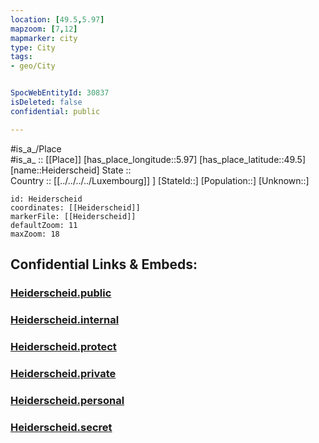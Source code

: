 ```yaml
---
location: [49.5,5.97] 
mapzoom: [7,12] 
mapmarker: city 
type: City
tags:
- geo/City


SpocWebEntityId: 30837
isDeleted: false
confidential: public

---
```

#is_a_/Place  
#is_a_ :: [[Place]] 
[has_place_longitude::5.97] 
[has_place_latitude::49.5] 
[name::Heiderscheid] 
State ::  
Country :: [[../../../../Luxembourg]] ] 
[StateId::] 
[Population::] 
[Unknown::] 


```leaflet
id: Heiderscheid
coordinates: [[Heiderscheid]] 
markerFile: [[Heiderscheid]] 
defaultZoom: 11 
maxZoom: 18
```


## Confidential Links & Embeds: 

### [Heiderscheid.public](/_public/\Earth\Continent\Europe\Europe~West\Luxembourg\CityHeiderscheid.public.md) 

### [Heiderscheid.internal](/_internal/\Earth\Continent\Europe\Europe~West\Luxembourg\CityHeiderscheid.internal.md) 

### [Heiderscheid.protect](/_protect/\Earth\Continent\Europe\Europe~West\Luxembourg\CityHeiderscheid.protect.md) 

### [Heiderscheid.private](/_private/\Earth\Continent\Europe\Europe~West\Luxembourg\CityHeiderscheid.private.md) 

### [Heiderscheid.personal](/_personal/\Earth\Continent\Europe\Europe~West\Luxembourg\CityHeiderscheid.personal.md) 

### [Heiderscheid.secret](/_secret/\Earth\Continent\Europe\Europe~West\Luxembourg\CityHeiderscheid.secret.md)

